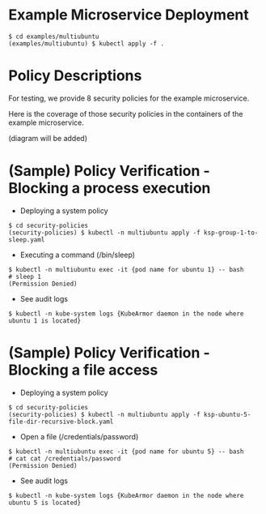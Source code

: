 # Example Microservice Deployment

```
$ cd examples/multiubuntu
(examples/multiubuntu) $ kubectl apply -f .
```

# Policy Descriptions

For testing, we provide 8 security policies for the example microservice.

Here is the coverage of those security policies in the containers of the example microservice.

(diagram will be added)

# (Sample) Policy Verification - Blocking a process execution

* Deploying a system policy

```
$ cd security-policies
(security-policies) $ kubectl -n multiubuntu apply -f ksp-group-1-to-sleep.yaml
```

* Executing a command (/bin/sleep)

```
$ kubectl -n multiubuntu exec -it {pod name for ubuntu 1} -- bash
# sleep 1
(Permission Denied)
```

* See audit logs

```
$ kubectl -n kube-system logs {KubeArmor daemon in the node where ubuntu 1 is located}
```

# (Sample) Policy Verification - Blocking a file access

* Deploying a system policy

```
$ cd security-policies
(security-policies) $ kubectl -n multiubuntu apply -f ksp-ubuntu-5-file-dir-recursive-block.yaml
```

* Open a file (/credentials/password)

```
$ kubectl -n multiubuntu exec -it {pod name for ubuntu 5} -- bash
# cat cat /credentials/password
(Permission Denied)
```

* See audit logs

```
$ kubectl -n kube-system logs {KubeArmor daemon in the node where ubuntu 5 is located}
```
